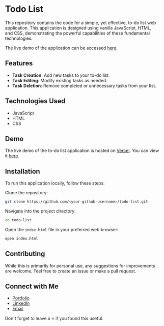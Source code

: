 # Todo List

This repository contains the code for a simple, yet effective, to-do list web application. This application is designed using vanilla JavaScript, HTML, and CSS, demonstrating the powerful capabilities of these fundamental technologies.

The live demo of the application can be accessed [here](https://todo-list-five-black.vercel.app/).

## Features

- **Task Creation**: Add new tasks to your to-do list.
- **Task Editing**: Modify existing tasks as needed.
- **Task Deletion**: Remove completed or unnecessary tasks from your list.

## Technologies Used

- JavaScript
- HTML
- CSS

## Demo

The live demo of the to-do list application is hosted on [Vercel](https://vercel.com). You can view it [here](https://todo-list-five-black.vercel.app/).

## Installation

To run this application locally, follow these steps:

Clone the repository:

```bash
git clone https://github.com/<your-github-username>/todo-list.git
```

Navigate into the project directory:

```bash
cd todo-list
```

Open the `index.html` file in your preferred web browser:

```bash
open index.html
```

## Contributing

While this is primarily for personal use, any suggestions for improvements are welcome. Feel free to create an issue or make a pull request.

## Connect with Me

- [Portfolio](https://www.olivermorla.com)
- [LinkedIn](https://www.linkedin.com/in/oliver-morla)
- [Email](mailto:olivermorla3@email.com)

Don't forget to leave a ⭐ if you found this useful.

